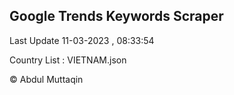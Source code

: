 

## Google Trends Keywords Scraper 
 
Last Update 11-03-2023 , 08:33:54

Country List :
VIETNAM.json



© Abdul Muttaqin 
